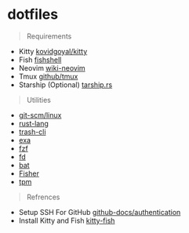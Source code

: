 # dotfiles
> Requirements
- Kitty [kovidgoyal/kitty](https://github.com/kovidgoyal/kitty) 
- Fish [fishshell](https://fishshell.com/)
- Neovim [wiki-neovim](https://github.com/neovim/neovim/wiki/Installing-Neovim)
- Tmux [github/tmux](https://github.com/tmux/tmux/wiki/Installing)
- Starship (Optional) [tarship.rs](https://starship.rs/)
> Utilities
- [git-scm/linux](https://git-scm.com/download/linux)
- [rust-lang](https://www.rust-lang.org/tools/install)
- [trash-cli](https://github.com/andreafrancia/trash-cli)
- [exa](https://github.com/ogham/exa)
- [fzf](https://github.com/junegunn/fzf#using-linux-package-managers)
- [fd](https://github.com/sharkdp/fd)
- [bat](https://github.com/sharkdp/bat)
- [Fisher](https://github.com/jorgebucaran/fisher)
- [tpm](https://github.com/tmux-plugins/tpm)
> Refrences
- Setup SSH For GitHub [github-docs/authentication](https://docs.github.com/en/authentication/connecting-to-github-with-ssh/generating-a-new-ssh-key-and-adding-it-to-the-ssh-agent)
- Install Kitty and Fish [kitty-fish](https://github.com/thujuli/kitty-fish)
